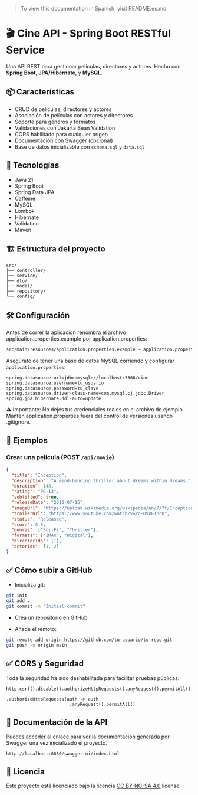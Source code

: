 > To view this documentation in Spanish, visit README.es.md

# 🎬 Cine API - Spring Boot RESTful Service

Una API REST para gestionar películas, directores y actores. Hecho con **Spring Boot**, **JPA/Hibernate**, y **MySQL**.

## 📦 Características

- CRUD de películas, directores y actores
- Asociación de películas con actores y directores
- Soporte para géneros y formatos
- Validaciones con Jakarta Bean Validation
- CORS habilitado para cualquier origen
- Documentación con Swagger (opcional)
- Base de datos inicializable con `schema.sql` y `data.sql`

## 🚀 Tecnologías

- Java 21
- Spring Boot
- Spring Data JPA
- Caffeine
- MySQL
- Lombok
- Hibernate
- Validation
- Maven

## 🏗️ Estructura del proyecto
```
src/
├── controller/
├── service/
├── dto/
├── model/
├── repository/
└── config/
```

## 🛠️ Configuración

Antes de correr la aplicacion renombra el archivo application.properties.example por application.properties:
```bash
src/main/resources/application.properties.example ➜ application.properties
```

Asegúrate de tener una base de datos MySQL corriendo y configurar `application.properties`:

```properties
spring.datasource.url=jdbc:mysql://localhost:3306/cine
spring.datasource.username=tu_usuario
spring.datasource.password=tu_clave
spring.datasource.driver-class-name=com.mysql.cj.jdbc.Driver
spring.jpa.hibernate.ddl-auto=update
```
⚠️ Importante: No dejes tus credenciales reales en el archivo de ejemplo. Mantén application.properties fuera del control de versiones usando .gitignore.

## 📸 Ejemplos

### Crear una película (POST `/api/movie`)

```json
{
  "title": "Inception",
  "description": "A mind-bending thriller about dreams within dreams.",
  "duration": 148,
  "rating": "PG-13",
  "subtitled": true,
  "releaseDate": "2010-07-16",
  "imageUrl": "https://upload.wikimedia.org/wikipedia/en/7/7f/Inception_ver3.jpg",
  "trailerUrl": "https://www.youtube.com/watch?v=YoHD9XEInc0",
  "status": "Released",
  "score": 8.8,
  "genres": ["Sci-Fi", "Thriller"],
  "formats": ["IMAX", "Digital"],
  "directorIds": [1],
  "actorIds": [1, 2]
}
```

## ✅ Cómo subir a GitHub
- Inicializa git:

```bash
git init
git add .
git commit -m "Initial commit"
```

- Crea un repositorio en GitHub


- Añade el remoto:

```bash
git remote add origin https://github.com/tu-usuario/tu-repo.git
git push -u origin main
```

## ✅ CORS y Seguridad

Toda la seguridad ha sido deshabilitada para facilitar pruebas públicas:

```
http.csrf().disable().authorizeHttpRequests().anyRequest().permitAll();
```
```
.authorizeHttpRequests(auth -> auth
                        .anyRequest().permitAll()
```

## 📌 Documentación de la API
Puedes acceder al enlace
para ver la documentacion generada por Swagger una vez inicializado el proyecto.
```
http://localhost:8080/swagger-ui/index.html
```

## 🪪 Licencia

Este proyecto está licenciado bajo la licencia [CC BY-NC-SA 4.0](https://creativecommons.org/licenses/by-nc-sa/4.0/) license.